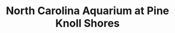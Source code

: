 ---
layout: repo
title: "North Carolina Aquarium at Pine Knoll Shores"
id: 4468
permalink: repos/4468/
---
